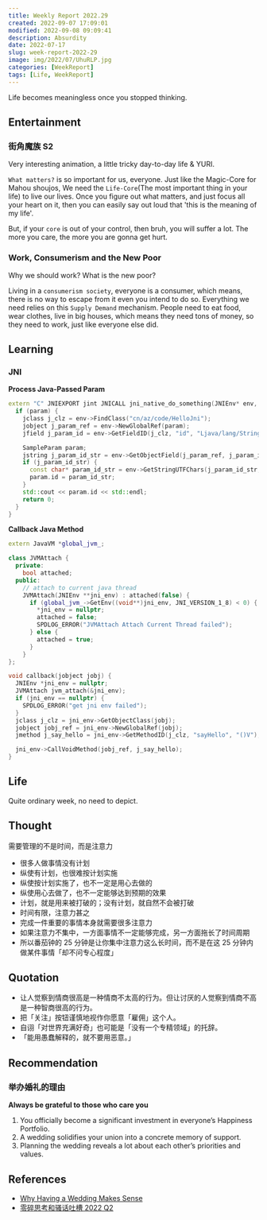 ```yaml
---
title: Weekly Report 2022.29
created: 2022-09-07 17:09:01
modified: 2022-09-08 09:09:41
description: Absurdity
date: 2022-07-17
slug: week-report-2022-29
image: img/2022/07/UhuRLP.jpg
categories: [WeekReport]
tags: [Life, WeekReport]
---
```


Life becomes meaningless once you stopped thinking.

## Entertainment

### 街角魔族 S2

Very interesting animation, a little tricky day-to-day life & YURI.

`What matters?` is so important for us, everyone. Just like the Magic-Core for Mahou shoujos, We need the `Life-Core`(The most important thing in your life) to live our lives. Once you figure out what matters, and just focus all your heart on it, then you can easily say out loud that 'this is the meaning of my life'.

But, if your `core` is out of your control, then bruh, you will suffer a lot. The more you care, the more you are gonna get hurt.

### Work, Consumerism and the New Poor

Why we should work? What is the new poor?

Living in a `consumerism society`, everyone is a consumer, which means, there is no way to escape from it even you intend to do so. Everything we need relies on this `Supply Demand` mechanism. People need to eat food, wear clothes, live in big houses, which means they need tons of money, so they need to work, just like everyone else did.

## Learning

### JNI

**Process Java-Passed Param**

```c++
extern "C" JNIEXPORT jint JNICALL jni_native_do_something(JNIEnv* env, jobject, jobject param) {
  if (param) {
    jclass j_clz = env->FindClass("cn/az/code/HelloJni");
    jobject j_param_ref = env->NewGlobalRef(param);
    jfield j_param_id = env->GetFieldID(j_clz, "id", "Ljava/lang/String;"),

    SampleParam param;
    jstring j_param_id_str = env->GetObjectField(j_param_ref, j_param_id);
    if (j_param_id_str) {
      const char* param_id_str = env->GetStringUTFChars(j_param_id_str, 0);
      param.id = param_id_str;
    }
    std::cout << param.id << std::endl;
    return 0;
  }
}
```

**Callback Java Method**

```c++
extern JavaVM *global_jvm_;

class JVMAttach {
  private:
    bool attached;
  public:
    // attach to current java thread
    JVMAttach(JNIEnv **jni_env) : attached(false) {
      if (global_jvm_->GetEnv((void**)jni_env, JNI_VERSION_1_8) < 0) {
        *jni_env = nullptr;
        attached = false;
        SPDLOG_ERROR("JVMAttach Attach Current Thread failed");
      } else {
        attached = true;
      }
    }
};

void callback(jobject jobj) {
  JNIEnv *jni_env = nullptr;
  JVMAttach jvm_attach(&jni_env);
  if (jni_env == nullptr) {
    SPDLOG_ERROR("get jni env failed");
  }
  jclass j_clz = jni_env->GetObjectClass(jobj);
  jobject jobj_ref = jni_env->NewGlobalRef(jobj);
  jmethod j_say_hello = jni_env->GetMethodID(j_clz, "sayHello", "()V");

  jni_env->CallVoidMethod(jobj_ref, j_say_hello);
}
```

## Life

Quite ordinary week, no need to depict.

## Thought

需要管理的不是时间，而是注意力

- 很多人做事情没有计划
- 纵使有计划，也很难按计划实施
- 纵使按计划实施了，也不一定是用心去做的
- 纵使用心去做了，也不一定能够达到预期的效果
- 计划，就是用来被打破的；没有计划，就自然不会被打破
- 时间有限，注意力甚之
- 完成一件重要的事情本身就需要很多注意力
- 如果注意力不集中，一方面事情不一定能够完成，另一方面拖长了时间周期
- 所以番茄钟的 25 分钟是让你集中注意力这么长时间，而不是在这 25 分钟内做某件事情「却不问专心程度」

## Quotation

- 让人觉察到情商很高是一种情商不太高的行为。但让讨厌的人觉察到情商不高是一种智商很高的行为。
- 把「关注」按钮谨慎地视作你愿意「雇佣」这个人。
- 自诩「对世界充满好奇」也可能是「没有一个专精领域」的托辞。
- 「能用愚蠢解释的，就不要用恶意。」

## Recommendation

### 举办婚礼的理由

**Always be grateful to those who care you**

1. You officially become a significant investment in everyone’s Happiness Portfolio.
2. A wedding solidifies your union into a concrete memory of support.
3. Planning the wedding reveals a lot about each other’s priorities and values.

## References

- [Why Having a Wedding Makes Sense](https://moretothat.com/why-having-a-wedding-makes-sense/)
- [零碎思考和骚话吐槽 2022 Q2](https://mp.weixin.qq.com/s/lUrH-Sp-LsDqPurwOtRUgw)
